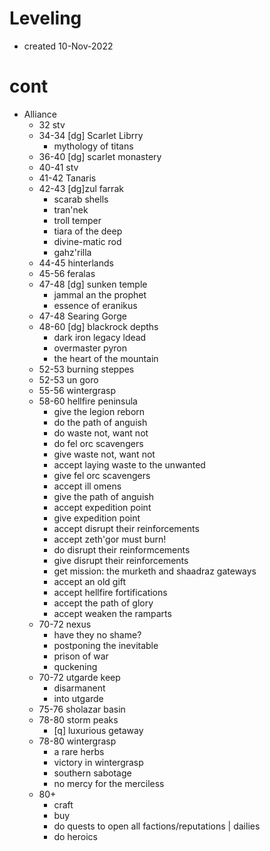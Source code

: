 # Leveling
- created 10-Nov-2022

# cont
- Alliance
    - 32 stv
    - 34-34 [dg] Scarlet Librry
        - mythology of titans
    - 36-40 [dg] scarlet monastery
    - 40-41 stv
    - 41-42 Tanaris 
    - 42-43 [dg]zul farrak
        - scarab shells
        - tran'nek
        - troll temper
        - tiara of the deep
        - divine-matic rod
        - gahz'rilla
    - 44-45 hinterlands
    - 45-56 feralas
    - 47-48 [dg] sunken temple
        - jammal an the prophet
        - essence of eranikus
    - 47-48 Searing Gorge
    - 48-60 [dg] blackrock depths
        - dark iron legacy ldead
        - overmaster pyron
        - the heart of the mountain
    - 52-53 burning steppes
    - 52-53 un goro
    - 55-56 wintergrasp
    - 58-60 hellfire peninsula
        - give the legion reborn
        - do the path of anguish
        - do waste not, want not
        - do fel orc scavengers
        - give waste not, want not
        - accept laying waste to the unwanted
        - give fel orc scavengers
        - accept ill omens
        - give the path of anguish
        - accept expedition point
        - give expedition point
        - accept disrupt their reinforcements
        - accept zeth'gor must burn!
        - do disrupt their reinformcements
        - give disrupt their reinforcements
        - get mission: the murketh and shaadraz gateways
        - accept an old gift
        - accept hellfire fortifications
        - accept the path of glory
        - accept weaken the ramparts
    - 70-72 nexus
        - have they no shame?
        - postponing the inevitable
        - prison of war
        - quckening
    - 70-72 utgarde keep
        - disarmanent
        - into utgarde
    - 75-76 sholazar basin
    - 78-80 storm peaks
        - [q] luxurious getaway
    - 78-80 wintergrasp
        - a rare herbs
        - victory in wintergrasp
        - southern sabotage
        - no mercy for the merciless
    - 80+ 
        - craft
        - buy
        - do quests to open all factions/reputations | dailies
        - do heroics
        